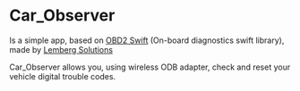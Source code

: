 # Car_Observer

Is a simple app, based on [OBD2 Swift](https://github.com/lemberg/obd2-swift-lib.git) (On-board diagnostics swift library), made by [Lemberg Solutions](http://lemberg.co.uk)  

Car_Observer allows you, using wireless ODB adapter, check and reset your vehicle digital trouble codes.

